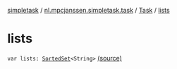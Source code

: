 [simpletask](../../index.md) / [nl.mpcjanssen.simpletask.task](../index.md) / [Task](index.md) / [lists](.)

# lists

`var lists: `[`SortedSet`](http://docs.oracle.com/javase/6/docs/api/java/util/SortedSet.html)`<String>` [(source)](https://github.com/mpcjanssen/simpletask-android/blob/master/src/main/java/nl/mpcjanssen/simpletask/task/Task.kt#L160)